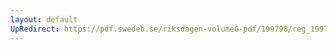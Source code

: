 ```yaml
---
layout: default
UpRedirect: https://pdf.swedeb.se/riksdagen-volumeG-pdf/199798/reg_199798/reg_199798_0461.pdf
---
```

